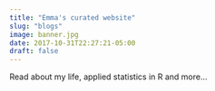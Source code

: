 ```yaml
---
title: "Emma's curated website"
slug: "blogs"
image: banner.jpg
date: 2017-10-31T22:27:21-05:00
draft: false
---
```


Read about my life, applied statistics in R and more... 